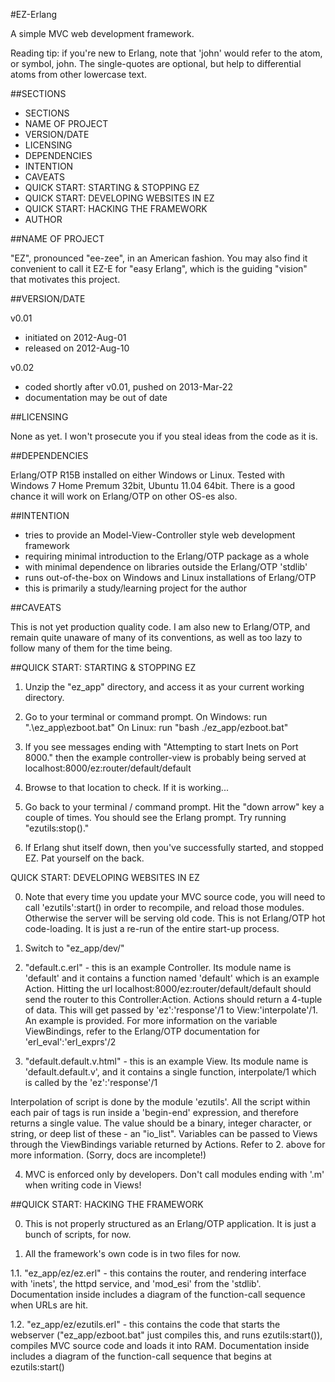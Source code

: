 #EZ-Erlang

A simple MVC web development framework.

Reading tip: if you're new to Erlang, note that 'john' would refer to the atom,
or symbol, john. The single-quotes are optional, but help to differential atoms
from other lowercase text.

##SECTIONS

- SECTIONS
- NAME OF PROJECT
- VERSION/DATE
- LICENSING
- DEPENDENCIES
- INTENTION
- CAVEATS
- QUICK START: STARTING & STOPPING EZ
- QUICK START: DEVELOPING WEBSITES IN EZ 
- QUICK START: HACKING THE FRAMEWORK
- AUTHOR

##NAME OF PROJECT

"EZ", pronounced "ee-zee", in an American fashion. You may also find it 
convenient to call it EZ-E for "easy Erlang", which is the guiding "vision"
that motivates this project.

##VERSION/DATE

v0.01
- initiated on 2012-Aug-01
- released on 2012-Aug-10

v0.02
- coded shortly after v0.01, pushed on 2013-Mar-22
- documentation may be out of date

##LICENSING

None as yet. I won't prosecute you if you steal ideas from the code as it is.

##DEPENDENCIES

Erlang/OTP R15B installed on either Windows or Linux.
Tested with Windows 7 Home Premum 32bit, Ubuntu 11.04 64bit.
There is a good chance it will work on Erlang/OTP on other OS-es also.

##INTENTION

- tries to provide an Model-View-Controller style web development framework
- requiring minimal introduction to the Erlang/OTP package as a whole
- with minimal dependence on libraries outside the Erlang/OTP 'stdlib'
- runs out-of-the-box on Windows and Linux installations of Erlang/OTP
- this is primarily a study/learning project for the author

##CAVEATS

This is not yet production quality code. I am also new to Erlang/OTP, and
remain quite unaware of many of its conventions, as well as too lazy to 
follow many of them for the time being.

##QUICK START: STARTING & STOPPING EZ

1. Unzip the "ez_app" directory, and access it as your current working directory.

2.  Go to your terminal or command prompt.
On Windows: run ".\ez_app\ezboot.bat"
On Linux: run "bash ./ez_app/ezboot.bat"

3. If you see messages ending with "Attempting to start Inets on Port 8000."
then the example controller-view is probably being served at 
  localhost:8000/ez:router/default/default

4. Browse to that location to check. If it is working...

5. Go back to your terminal / command prompt. Hit the "down arrow" key a couple
of times. You should see the Erlang prompt. Try running "ezutils:stop()."

6. If Erlang shut itself down, then you've successfully started, and stopped EZ.
Pat yourself on the back.

QUICK START: DEVELOPING WEBSITES IN EZ

0. Note that every time you update your MVC source code, you will need to 
call 'ezutils':start() in order to recompile, and reload those modules.
Otherwise the server will be serving old code. This is not Erlang/OTP
hot code-loading. It is just a re-run of the entire start-up process.

1. Switch to "ez_app/dev/"

2. "default.c.erl" - this is an example Controller. Its module name is 'default' 
and it contains a function named 'default' which is an example Action. Hitting 
the url 
  localhost:8000/ez:router/default/default
should send the router to this Controller:Action. Actions should return a 
4-tuple of data. This will get passed by 'ez':'response'/1 to View:'interpolate'/1.
An example is provided. For more information on the variable ViewBindings,
refer to the Erlang/OTP documentation for 'erl_eval':'erl_exprs'/2

3. "default.default.v.html" - this is an example View. Its module name is
'default.default.v', and it contains a single function, interpolate/1
which is called by the 'ez':'response'/1

Interpolation of <erl/> script is done by the module 'ezutils'. All the script
within each pair of <erl/> tags is run inside a 'begin-end' expression, and 
therefore returns a single value. The value should be a binary, integer 
character, or string, or deep list of these - an "io_list". Variables can 
be passed to Views through the ViewBindings variable returned by Actions.
Refer to 2. above for more information. (Sorry, docs are incomplete!)

4. MVC is enforced only by developers. Don't call modules ending with '.m' when
writing code in Views!

##QUICK START: HACKING THE FRAMEWORK

0. This is not properly structured as an Erlang/OTP application. It is just a
bunch of scripts, for now.

1.  All the framework's own code is in two files for now.

1.1. "ez_app/ez/ez.erl" - this contains the router, and rendering interface with 
'inets', the httpd service, and 'mod_esi' from the 'stdlib'. Documentation 
inside includes a diagram of the function-call sequence when URLs are hit.

1.2. "ez_app/ez/ezutils.erl" - this contains the code that starts the webserver
("ez_app/ezboot.bat" just compiles this, and runs ezutils:start()), compiles 
MVC source code and loads it into RAM. Documentation inside includes a diagram
of the function-call sequence that begins at ezutils:start()
